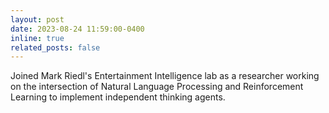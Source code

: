 ```yaml
---
layout: post
date: 2023-08-24 11:59:00-0400
inline: true
related_posts: false
---
```


Joined Mark Riedl's Entertainment Intelligence lab as a researcher working on the intersection of Natural Language Processing and Reinforcement Learning to implement independent thinking agents.
